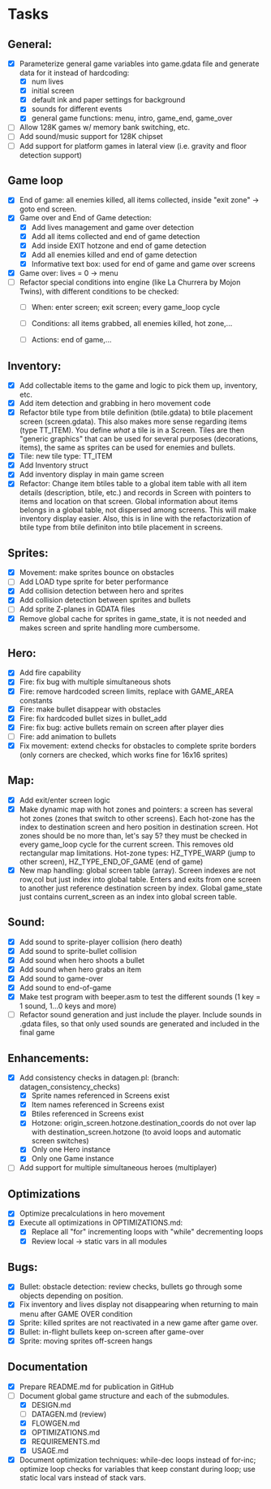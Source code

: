 # Tasks

## General:

- [x] Parameterize general game variables into game.gdata file and generate
  data for it instead of hardcoding:
  - [x] num lives
  - [x] initial screen
  - [x] default ink and paper settings for background
  - [x] sounds for different events
  - [x] general game functions: menu, intro, game_end, game_over
- [ ] Allow 128K games w/ memory bank switching, etc.
- [ ] Add sound/music support for 128K chipset
- [ ] Add support for platform games in lateral view (i.e. gravity and floor
  detection support)

## Game loop

- [x] End of game: all enemies killed, all items collected, inside "exit
  zone" -> goto end screen.
- [x] Game over and End of Game detection:
  - [x] Add lives management and game over detection
  - [x] Add all items collected and end of game detection
  - [x] Add inside EXIT hotzone  and end of game detection
  - [x] Add all enemies killed and end of game detection
  - [x] Informative text box: used for end of game and game over screens
- [x] Game over: lives = 0 -> menu
- [ ] Refactor special conditions into engine (like La Churrera by Mojon Twins), with
  different conditions to be checked:
  - [ ] When: enter screen; exit screen; every game_loop cycle
  - [ ] Conditions: all items grabbed, all enemies killed, hot zone,...
  - [ ] Actions: end of game,...


## Inventory:

- [x] Add collectable items to the game and logic to pick them up, inventory, etc.
- [x] Add item detection and grabbing in hero movement code
- [x] Refactor btile type from btile definition (btile.gdata) to btile
  placement screen (screen.gdata).  This also makes more sense regarding
  items (type TT_ITEM).  You define _what_ a tile is in a Screen.  Tiles are
  then "generic graphics" that can be used for several purposes
  (decorations, items), the same as sprites can be used for enemies and
  bullets.
- [x] Tile: new tile type: TT_ITEM
- [x] Add Inventory struct
- [x] Add inventory display in main game screen
- [x] Refactor: Change item btiles table to a global item table with all
  item details (description, btile, etc.) and records in Screen with
  pointers to items and location on that screen.  Global information about
  items belongs in a global table, not dispersed among screens.  This will
  make inventory display easier.  Also, this is in line with the
  refactorization of btile type from btile definiton into btile placement in
  screens.

## Sprites:

- [x] Movement: make sprites bounce on obstacles
- [ ] Add LOAD type sprite for beter performance
- [x] Add collision detection between hero and sprites
- [x] Add collision detection between sprites and bullets
- [ ] Add sprite Z-planes in GDATA files
- [x] Remove global cache for sprites in game_state, it is not needed and
  makes screen and sprite handling more cumbersome.

## Hero:

- [x] Add fire capability
- [x] Fire: fix bug with multiple simultaneous shots
- [x] Fire: remove hardcoded screen limits, replace with GAME_AREA constants
- [x] Fire: make bullet disappear with obstacles
- [x] Fire: fix hardcoded bullet sizes in bullet_add
- [x] Fire: fix bug: active bullets remain on screen after player dies
- [ ] Fire: add animation to bullets
- [x] Fix movement: extend checks for obstacles to complete sprite borders
  (only corners are checked, which works fine for 16x16 sprites)

## Map:

- [x] Add exit/enter screen logic
- [x] Make dynamic map with hot zones and pointers: a screen has several hot
  zones (zones that switch to other screens).  Each hot-zone has the index
  to destination screen and hero position in destination screen.  Hot zones
  should be no more than, let's say 5?  they must be checked in every
  game_loop cycle for the current screen.  This removes old rectangular map
  limitations.  Hot-zone types: HZ_TYPE_WARP (jump to other screen),
  HZ_TYPE_END_OF_GAME (end of game)
- [x] New map handling: global screen table (array).  Screen indexes are not
  row,col but just index into global table.  Enters and exits from one
  screen to another just reference destination screen by index.  Global
  game_state just contains current_screen as an index into global screen
  table.

## Sound:

- [x] Add sound to sprite-player collision (hero death)
- [x] Add sound to sprite-bullet collision
- [x] Add sound when hero shoots a bullet
- [x] Add sound when hero grabs an item
- [x] Add sound to game-over
- [x] Add sound to end-of-game
- [x] Make test program with beeper.asm to test the different sounds (1 key =
  1 sound, 1...0 keys and more)
- [ ] Refactor sound generation and just include the player.  Include sounds
  in .gdata files, so that only used sounds are generated and included in
  the final game

## Enhancements:

- [x] Add consistency checks in datagen.pl: (branch: datagen_consistency_checks)
  - [x] Sprite names referenced in Screens exist
  - [x] Item names referenced in Screens exist
  - [x] Btiles referenced in Screens exist
  - [x] Hotzone: origin_screen.hotzone.destination_coords do not over lap with
    destination_screen.hotzone (to avoid loops and automatic screen switches)
  - [x] Only one Hero instance
  - [x] Only one Game instance
- [ ] Add support for multiple simultaneous heroes (multiplayer)

## Optimizations

- [x] Optimize precalculations in hero movement
- [x] Execute all optimizations in OPTIMIZATIONS.md:
  - [x] Replace all "for" incrementing loops  with "while" decrementing loops
  - [x] Review local -> static vars in all modules

## Bugs:

- [x] Bullet: obstacle detection: review checks, bullets go through some
  objects depending on position.
- [x] Fix inventory and lives display not disappearing when returning to
  main menu after GAME OVER condition
- [x] Sprite: killed sprites are not reactivated in a new game after game
  over.
- [x] Bullet: in-flight bullets keep on-screen after game-over
- [x] Sprite: moving sprites off-screen hangs

## Documentation

- [x] Prepare README.md for publication in GitHub
- [ ] Document global game structure and each of the submodules.
  - [x] DESIGN.md
  - [ ] DATAGEN.md (review)
  - [x] FLOWGEN.md
  - [x] OPTIMIZATIONS.md
  - [x] REQUIREMENTS.md
  - [x] USAGE.md
- [x] Document optimization techniques: while-dec loops instead of for-inc;
  optimize loop checks for variables that keep constant during loop; use
  static local vars instead of stack vars.
